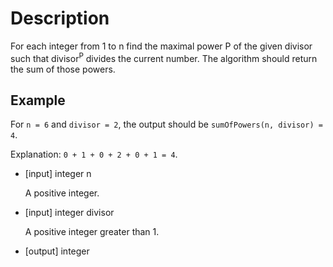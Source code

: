 # Description
For each integer from 1 to n find the maximal power P of the given divisor such that divisor<sup>P</sup> divides the current number. The algorithm should return the sum of those powers.

## Example
For `n = 6` and `divisor = 2`, the output should be `sumOfPowers(n, divisor) = 4`.

Explanation: `0 + 1 + 0 + 2 + 0 + 1 = 4`.
- [input] integer n

  A positive integer. 

- [input] integer divisor

  A positive integer greater than 1. 

- [output] integer
